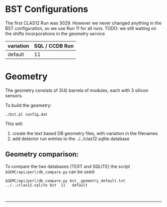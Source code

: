 # BST Configurations

The first CLAS12 Run was 3029. However we never changed anything in the BST configuration, 
so we use Run 11 for all runs. TODO: we still waiting on the shifts incorporations in the geometry service

| variation    | SQL / CCDB Run | 
|--------------|----------------|
| default      | 11             | 


# Geometry

The geometry consists of 3(4) barrela of modules, 
each with 3 silicon sensors.


To build the geometry:

````./bst.pl config.dat````

This will:

1. create the text based DB geometry files, with variation in the filenames
2. add detector run entries to the ../../clas12.sqlite database


## Geometry comparison:

To compare the two databases (TEXT and SQLITE) the script ` $GEMC/api/perl/db_compare.py` can be used:

````
$GEMC/api/perl/db_compare.py bst__geometry_default.txt      ../../clas12.sqlite bst  11   default
````

<br/>

---
